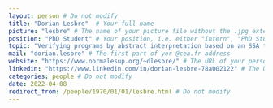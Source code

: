 ```yaml
---
layout: person # Do not modify
title: "Dorian Lesbre"  # Your full name
picture: "lesbre" # The name of your picture file without the .jpg extension
position: "PhD Student" # Your position, i.e. either "Intern", "PhD Student", "Postdoc" or "Tenured Researcher"
topic: "Verifying programs by abstract interpretation based on an SSA translation" # For interns, PhD students and postdocs, briefly describe your research topic (tenured researchers should remove this line)
mail: "dorian.lesbre" # The first part of yor @cea.fr address
website: "https://www.normalesup.org/~dlesbre/" # The URL of your personal website if you have one, otherwise remove the line
linkedin: "https://www.linkedin.com/in/dorian-lesbre-78a002122" # The URL of your Linkedin page if you have one, otherwise remove the line
categories: people # Do not modify
date: 2022-04-08
redirect_from: /people/1970/01/01/lesbre.html # Do not modify
---
```

